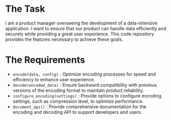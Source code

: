 # The Task

I am a product manager overseeing the development of a data-intensive application. I want to ensure that our product can handle data efficiently and securely while providing a great user experience. This code repository provides the features necessary to achieve these goals.

# The Requirements

* `encode(data, config)` : Optimize encoding processes for speed and efficiency to enhance user experience.
* `decode(encoded_data)` : Ensure backward compatibility with previous versions of the encoding format to maintain product reliability.
* `configure_encoding(settings)` : Provide options to configure encoding settings, such as compression level, to optimize performance.
* `document_api()` : Provide comprehensive documentation for the encoding and decoding API to support developers and users.
